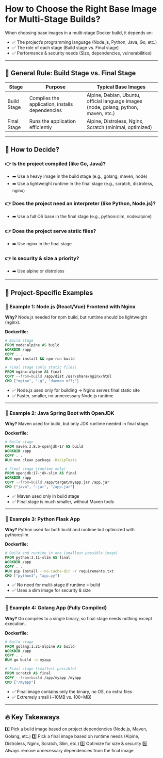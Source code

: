 # How to Choose the Right Base Image for Multi-Stage Builds?

When choosing base images in a multi-stage Docker build, it depends on:
- ✅ The project’s programming language (Node.js, Python, Java, Go, etc.)
- ✅ The role of each stage (Build stage vs. Final stage)
- ✅ Performance & security needs (Size, dependencies, vulnerabilities)

---

## 🔹 General Rule: Build Stage vs. Final Stage

| Stage       | Purpose                                      | Typical Base Images                                                                 |
|-------------|----------------------------------------------|-------------------------------------------------------------------------------------|
| Build Stage | Compiles the application, installs dependencies | Alpine, Debian, Ubuntu, official language images (node, golang, python, maven, etc.) |
| Final Stage | Runs the application efficiently             | Alpine, Distroless, Nginx, Scratch (minimal, optimized)                             |

---

## 📌 How to Decide?

### 👉 Is the project compiled (like Go, Java)?
- ➡️ Use a heavy image in the build stage (e.g., golang, maven, node)
- ➡️ Use a lightweight runtime in the final stage (e.g., scratch, distroless, nginx)

### 👉 Does the project need an interpreter (like Python, Node.js)?
- ➡️ Use a full OS base in the final stage (e.g., python:slim, node:alpine)

### 👉 Does the project serve static files?
- ➡️ Use nginx in the final stage

### 👉 Is security & size a priority?
- ➡️ Use alpine or distroless

---

## 📌 Project-Specific Examples

### 🔹 Example 1: Node.js (React/Vue) Frontend with Nginx

**Why?**
Node.js needed for npm build, but runtime should be lightweight (nginx).

**Dockerfile:**
```dockerfile
# Build stage
FROM node:alpine AS build
WORKDIR /app
COPY . .
RUN npm install && npm run build

# Final stage (only static files)
FROM nginx:alpine AS final
COPY --from=build /app/dist /usr/share/nginx/html
CMD ["nginx", "-g", "daemon off;"]
```
- ✅ Node.js used only for building → Nginx serves final static site
- ✅ Faster, smaller, no unnecessary Node.js runtime

---

### 🔹 Example 2: Java Spring Boot with OpenJDK

**Why?**
Maven used for build, but only JDK runtime needed in final stage.

**Dockerfile:**
```dockerfile
# Build stage
FROM maven:3.8.6-openjdk-17 AS build
WORKDIR /app
COPY . .
RUN mvn clean package -DskipTests

# Final stage (runtime only)
FROM openjdk:17-jdk-slim AS final
WORKDIR /app
COPY --from=build /app/target/myapp.jar /app.jar
CMD ["java", "-jar", "/app.jar"]
```
- ✅ Maven used only in build stage
- ✅ Final stage is much smaller, without Maven tools

---

### 🔹 Example 3: Python Flask App

**Why?**
Python used for both build and runtime but optimized with python:slim.

**Dockerfile:**
```dockerfile
# Build and runtime in one (smallest possible image)
FROM python:3.11-slim AS final
WORKDIR /app
COPY . .
RUN pip install --no-cache-dir -r requirements.txt
CMD ["python3", "app.py"]
```
- ✅ No need for multi-stage if runtime = build
- ✅ Uses a slim image for security & size

---

### 🔹 Example 4: Golang App (Fully Compiled)

**Why?**
Go compiles to a single binary, so final stage needs nothing except execution.

**Dockerfile:**
```dockerfile
# Build stage
FROM golang:1.21-alpine AS build
WORKDIR /app
COPY . .
RUN go build -o myapp

# Final stage (smallest possible)
FROM scratch AS final
COPY --from=build /app/myapp /myapp
CMD ["/myapp"]
```
- ✅ Final image contains only the binary, no OS, no extra files
- ✅ Extremely small (~10MB vs. 100+MB)

---

## 🔥 Key Takeaways

1️⃣ Pick a build image based on project dependencies (Node.js, Maven, Golang, etc.)
2️⃣ Pick a final image based on runtime needs (Alpine, Distroless, Nginx, Scratch, Slim, etc.)
3️⃣ Optimize for size & security
4️⃣ Always remove unnecessary dependencies from the final image

